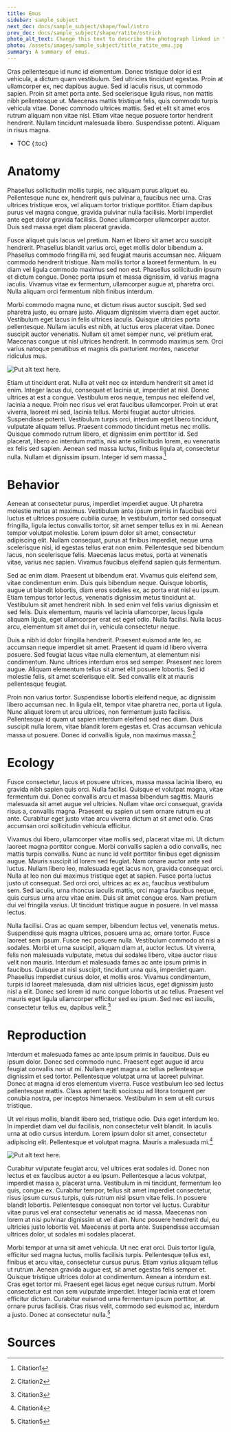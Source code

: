 ```yaml
---
title: Emus
sidebar: sample_subject
next_doc: docs/sample_subject/shape/fowl/intro
prev_doc: docs/sample_subject/shape/ratite/ostrich
photo_alt_text: Change this text to describe the photograph linked in "photo".
photo: /assets/images/sample_subject/title_ratite_emu.jpg
summary: A summary of emus.
---
```


Cras pellentesque id nunc id elementum. Donec tristique dolor id est vehicula, a dictum quam vestibulum. Sed ultricies tincidunt egestas. Proin at ullamcorper ex, nec dapibus augue. Sed id iaculis risus, ut commodo sapien. Proin sit amet porta ante. Sed scelerisque ligula risus, non mattis nibh pellentesque ut. Maecenas mattis tristique felis, quis commodo turpis vehicula vitae. Donec commodo ultrices mattis. Sed et elit sit amet eros rutrum aliquam non vitae nisl. Etiam vitae neque posuere tortor hendrerit hendrerit. Nullam tincidunt malesuada libero. Suspendisse potenti. Aliquam in risus magna.

* TOC
{:toc}

# Anatomy

Phasellus sollicitudin mollis turpis, nec aliquam purus aliquet eu. Pellentesque nunc ex, hendrerit quis pulvinar a, faucibus nec urna. Cras ultrices tristique eros, vel aliquam tortor tristique porttitor. Etiam dapibus purus vel magna congue, gravida pulvinar nulla facilisis. Morbi imperdiet ante eget dolor gravida facilisis. Donec ullamcorper ullamcorper auctor. Duis sed massa eget diam placerat gravida.

Fusce aliquet quis lacus vel pretium. Nam et libero sit amet arcu suscipit hendrerit. Phasellus blandit varius orci, eget mollis dolor bibendum a. Phasellus commodo fringilla mi, sed feugiat mauris accumsan nec. Aliquam commodo hendrerit tristique. Nam mollis tortor a laoreet fermentum. In eu diam vel ligula commodo maximus sed non est. Phasellus sollicitudin ipsum et dictum congue. Donec porta ipsum et massa dignissim, id varius magna iaculis. Vivamus vitae ex fermentum, ullamcorper augue at, pharetra orci. Nulla aliquam orci fermentum nibh finibus interdum.

Morbi commodo magna nunc, et dictum risus auctor suscipit. Sed sed pharetra justo, eu ornare justo. Aliquam dignissim viverra diam eget auctor. Vestibulum eget lacus in felis ultrices iaculis. Quisque ultricies porta pellentesque. Nullam iaculis est nibh, at luctus eros placerat vitae. Donec suscipit auctor venenatis. Nullam sit amet semper nunc, vel pretium erat. Maecenas congue ut nisl ultrices hendrerit. In commodo maximus sem. Orci varius natoque penatibus et magnis dis parturient montes, nascetur ridiculus mus. 

![Put alt text here.](/template-information-site/assets/images/sample_subject/emu1.jpg)

Etiam ut tincidunt erat. Nulla at velit nec ex interdum hendrerit sit amet id enim. Integer lacus dui, consequat et lacinia ut, imperdiet at nisl. Donec ultrices at est a congue. Vestibulum eros neque, tempus nec eleifend vel, lacinia a neque. Proin nec risus vel erat faucibus ullamcorper. Proin ut erat viverra, laoreet mi sed, lacinia tellus. Morbi feugiat auctor ultricies. Suspendisse potenti. Vestibulum turpis orci, interdum eget libero tincidunt, vulputate aliquam tellus. Praesent commodo tincidunt metus nec mollis. Quisque commodo rutrum libero, et dignissim enim porttitor id. Sed placerat, libero ac interdum mattis, nisi ante sollicitudin lorem, eu venenatis ex felis sed sapien. Aenean sed massa luctus, finibus ligula at, consectetur nulla. Nullam et dignissim ipsum. Integer id sem massa.[^1]

# Behavior

Aenean at consectetur purus, imperdiet imperdiet augue. Ut pharetra molestie metus at maximus. Vestibulum ante ipsum primis in faucibus orci luctus et ultrices posuere cubilia curae; In vestibulum, tortor sed consequat fringilla, ligula lectus convallis tortor, sit amet semper tellus ex in mi. Aenean tempor volutpat molestie. Lorem ipsum dolor sit amet, consectetur adipiscing elit. Nullam consequat, purus at finibus imperdiet, neque urna scelerisque nisi, id egestas tellus erat non enim. Pellentesque sed bibendum lacus, non scelerisque felis. Maecenas lacus metus, porta at venenatis vitae, varius nec sapien. Vivamus faucibus eleifend sapien quis fermentum.

Sed ac enim diam. Praesent ut bibendum erat. Vivamus quis eleifend sem, vitae condimentum enim. Duis quis bibendum neque. Quisque lobortis, augue ut blandit lobortis, diam eros sodales ex, ac porta erat nisl eu ipsum. Etiam tempus tortor lectus, venenatis dignissim metus tincidunt at. Vestibulum sit amet hendrerit nibh. In sed enim vel felis varius dignissim et sed felis. Duis elementum, mauris vel lacinia ullamcorper, lacus ligula aliquam ligula, eget ullamcorper erat est eget odio. Nulla facilisi. Nulla lacus arcu, elementum sit amet dui in, vehicula consectetur neque.

Duis a nibh id dolor fringilla hendrerit. Praesent euismod ante leo, ac accumsan neque imperdiet sit amet. Praesent id quam id libero viverra posuere. Sed feugiat lacus vitae nulla elementum, at elementum nisi condimentum. Nunc ultrices interdum eros sed semper. Praesent nec lorem augue. Aliquam elementum tellus sit amet elit posuere lobortis. Sed id molestie felis, sit amet scelerisque elit. Sed convallis elit at mauris pellentesque feugiat.

Proin non varius tortor. Suspendisse lobortis eleifend neque, ac dignissim libero accumsan nec. In ligula elit, tempor vitae pharetra nec, porta ut ligula. Nunc aliquet lorem ut arcu ultrices, non fermentum justo facilisis. Pellentesque id quam ut sapien interdum eleifend sed nec diam. Duis suscipit nulla lorem, vitae blandit lorem egestas et. Cras accumsan vehicula massa ut posuere. Donec id convallis ligula, non maximus massa.[^2]

# Ecology

Fusce consectetur, lacus et posuere ultrices, massa massa lacinia libero, eu gravida nibh sapien quis orci. Nulla facilisi. Quisque et volutpat magna, vitae fermentum dui. Donec convallis arcu et massa bibendum sagittis. Mauris malesuada sit amet augue vel ultricies. Nullam vitae orci consequat, gravida risus a, convallis magna. Praesent eu sapien ut sem ornare rutrum eu at ante. Curabitur eget justo vitae arcu viverra dictum at sit amet odio. Cras accumsan orci sollicitudin vehicula efficitur.

Vivamus dui libero, ullamcorper vitae mollis sed, placerat vitae mi. Ut dictum laoreet magna porttitor congue. Morbi convallis sapien a odio convallis, nec mattis turpis convallis. Nunc ac nunc id velit porttitor finibus eget dignissim augue. Mauris suscipit id lorem sed feugiat. Nam ornare auctor ante sed luctus. Nullam libero leo, malesuada eget lacus non, gravida consequat orci. Nulla at leo non dui maximus tristique eget at sapien. Fusce porta luctus justo ut consequat. Sed orci orci, ultrices ac ex ac, faucibus vestibulum sem. Sed iaculis, urna rhoncus iaculis mattis, orci magna faucibus neque, quis cursus urna arcu vitae enim. Duis sit amet congue eros. Nam pretium dui vel fringilla varius. Ut tincidunt tristique augue in posuere. In vel massa lectus.

Nulla facilisi. Cras ac quam semper, bibendum lectus vel, venenatis metus. Suspendisse quis magna ultrices, posuere urna ac, ornare tortor. Fusce laoreet sem ipsum. Fusce nec posuere nulla. Vestibulum commodo at nisi a sodales. Morbi et urna suscipit, aliquam diam at, auctor lectus. Ut viverra, felis non malesuada vulputate, metus dui sodales libero, vitae auctor risus velit non mauris. Interdum et malesuada fames ac ante ipsum primis in faucibus. Quisque at nisl suscipit, tincidunt urna quis, imperdiet quam. Phasellus imperdiet cursus dolor, et mollis eros. Vivamus condimentum, turpis id laoreet malesuada, diam nisl ultricies lacus, eget dignissim justo nisl a elit. Donec sed lorem id nunc congue lobortis ut ac tellus. Praesent vel mauris eget ligula ullamcorper efficitur sed eu ipsum. Sed nec est iaculis, consectetur tellus eu, dapibus velit.[^3]

# Reproduction

Interdum et malesuada fames ac ante ipsum primis in faucibus. Duis eu ipsum dolor. Donec sed commodo nunc. Praesent eget augue id arcu feugiat convallis non ut mi. Nullam eget magna ac tellus pellentesque dignissim et sed tortor. Pellentesque volutpat urna ut laoreet pulvinar. Donec at magna id eros elementum viverra. Fusce vestibulum leo sed lectus pellentesque mattis. Class aptent taciti sociosqu ad litora torquent per conubia nostra, per inceptos himenaeos. Vestibulum in sem ut elit cursus tristique.

Ut vel risus mollis, blandit libero sed, tristique odio. Duis eget interdum leo. In imperdiet diam vel dui facilisis, non consectetur velit blandit. In iaculis urna at odio cursus interdum. Lorem ipsum dolor sit amet, consectetur adipiscing elit. Pellentesque et volutpat magna. Mauris a malesuada mi.[^4] 

![Put alt text here.](/template-information-site/assets/images/sample_subject/emu2.jpg)

Curabitur vulputate feugiat arcu, vel ultrices erat sodales id. Donec non lectus et ex faucibus auctor a eu ipsum. Pellentesque a lacus volutpat, imperdiet massa a, placerat urna. Vestibulum in mi tincidunt, fermentum leo quis, congue ex. Curabitur tempor, tellus sit amet imperdiet consectetur, risus ipsum cursus turpis, quis rutrum nisl ipsum vitae felis. In posuere blandit lobortis. Pellentesque consequat non tortor vel luctus. Curabitur vitae purus vel erat consectetur venenatis ac id massa. Maecenas non lorem at nisi pulvinar dignissim ut vel diam. Nunc posuere hendrerit dui, eu ultricies justo lobortis vel. Maecenas at porta ante. Suspendisse accumsan ultrices dolor, ut sodales mi sodales placerat.

Morbi tempor at urna sit amet vehicula. Ut nec erat orci. Duis tortor ligula, efficitur sed magna luctus, mollis facilisis turpis. Pellentesque tellus est, finibus et arcu vitae, consectetur cursus purus. Etiam varius aliquam tellus ut rutrum. Aenean gravida augue est, sit amet egestas felis semper et. Quisque tristique ultrices dolor at condimentum. Aenean a interdum est. Cras eget tortor mi. Praesent eget lacus eget neque cursus rutrum. Morbi consectetur est non sem vulputate imperdiet. Integer lacinia erat et lorem efficitur dictum. Curabitur euismod urna fermentum ipsum porttitor, at ornare purus facilisis. Cras risus velit, commodo sed euismod ac, interdum a justo. Donec at consectetur nulla.[^5]

# Sources

[^1]: Citation1
[^2]: Citation2
[^3]: Citation3
[^4]: Citation4
[^5]: Citation5
